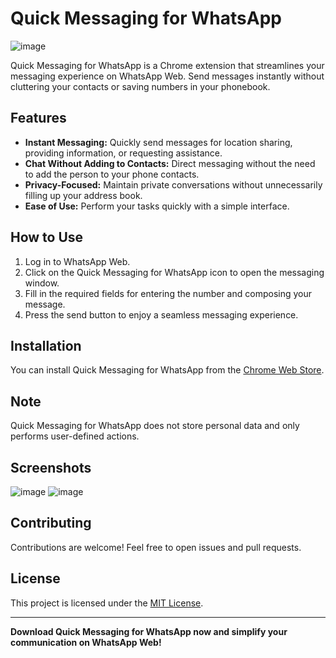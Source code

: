 # Quick Messaging for WhatsApp

![image](https://github.com/alikarakoc/Quick-Messaging-for-WhatsApp/assets/16520480/08f5b042-34fa-4364-949b-5287dfa37464)

Quick Messaging for WhatsApp is a Chrome extension that streamlines your messaging experience on WhatsApp Web. Send messages instantly without cluttering your contacts or saving numbers in your phonebook.

## Features

- **Instant Messaging:** Quickly send messages for location sharing, providing information, or requesting assistance.
- **Chat Without Adding to Contacts:** Direct messaging without the need to add the person to your phone contacts.
- **Privacy-Focused:** Maintain private conversations without unnecessarily filling up your address book.
- **Ease of Use:** Perform your tasks quickly with a simple interface.

## How to Use

1. Log in to WhatsApp Web.
2. Click on the Quick Messaging for WhatsApp icon to open the messaging window.
3. Fill in the required fields for entering the number and composing your message.
4. Press the send button to enjoy a seamless messaging experience.

## Installation

You can install Quick Messaging for WhatsApp from the [Chrome Web Store]([link-to-chrome-web-store](https://chromewebstore.google.com/detail/quick-messaging-for-whats/pekcjcliklplmbpgceijjfpeoceblcpk?hl=en)).

## Note

Quick Messaging for WhatsApp does not store personal data and only performs user-defined actions.

## Screenshots

![image](https://github.com/alikarakoc/Quick-Messaging-for-WhatsApp/assets/16520480/96f32276-9a43-42bb-943f-55ce9a106a64)
![image](https://github.com/alikarakoc/Quick-Messaging-for-WhatsApp/assets/16520480/595840d1-0dfc-4c1f-9315-da7fdd598bce)

 

## Contributing

Contributions are welcome! Feel free to open issues and pull requests.

## License

This project is licensed under the [MIT License](LICENSE).

---

**Download Quick Messaging for WhatsApp now and simplify your communication on WhatsApp Web!**
